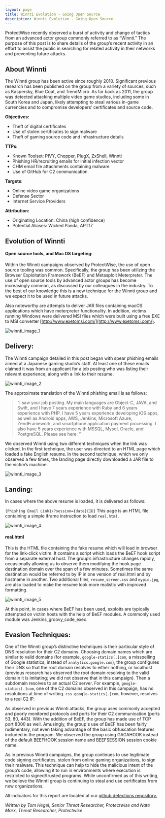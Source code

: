 ```yaml
---
layout: page
title: Winnti Evolution - Going Open Source
description: Winnti Evolution - Going Open Source
---
```


ProtectWise recently observed a burst of activity and change of tactics from an advanced actor group commonly referred to as “Winnti.” The purpose of this post is to share details of the group’s recent activity in an effort to assist the public in searching for related activity in their networks and preventing future attacks. 

## About Winnti

The Winnti group has been active since roughly 2010. Significant previous research has been published on the group from a variety of sources, such as Kaspersky, Blue Coat, and TrendMicro. As far back as 2011, the group was detected attacking multiple video game studios, including some in South Korea and Japan, likely attempting to steal various in-game currencies and to compromise developers’ certificates and source code. 

**Objectives:**
- Theft of digital certificates
- Use of stolen certificates to sign malware
- Theft of gaming source code and infrastructure details

**TTPs:**
- Known Toolset: PIVY, Chopper, PlugX, ZxShell, Winnti
- Phishing HR/recruiting emails for initial infection vector
- CHM email file attachments containing malware
- Use of GitHub for C2 communication

**Targets:**
- Online video game organizations
- Defense Sector
- Internet Service Providers

**Attribution:**
- Originating Location: China (high confidence)
- Potential Aliases: Wicked Panda, APT17

## Evolution of Winnti

#### Open source tools, and Mac OS targeting:

Within the Winnti campaigns observed by ProtectWise, the use of open source tooling was common. Specifically, the group has been utilizing the Browser Exploitation Framework (BeEF) and Metasploit Meterpreter. The use of open source tools by advanced actor groups has become increasingly common, as discussed by our colleagues in the industry. To the best of our knowledge this is a new technique for the Winnti group and we expect it to be used in future attacks. 

Also noteworthy are attempts to deliver JAR files containing macOS applications which have meterpreter functionality. In addition, victims running Windows were delivered MSI files which were built using a free EXE to MSI converter [http://www.exetomsi.com/](http://www.exetomsi.com/).

![winnti_image_1](images/winnti_image_1.png)
  
## Delivery:

The Winnti campaign detailed in this post began with spear phishing emails aimed at a Japanese gaming studio’s staff. At least one of these emails claimed it was from an applicant for a job posting who was listing their relevant experience, along with a link to their resume. 

![winnti_image_2](images/winnti_image_2.png)
  
The approximate translation of the Winnti phishing email is as follows: 
> “I saw your job posting. My main languages are Object-C, JAVA, and Swift, and I have 7 years experience with Ruby and 6 years experience with PHP. I have 5 years experience developing iOS apps, as well as Android apps, AWS, Jenkins, Microsoft Azure, ZendFramework, and smartphone application payment processing. I also have 5 years experience with MSSQL, Mysql, Oracle, and PostgreSQL. Please see here: <URL>”

We observed Winnti using two different techniques when the link was clicked. In the first technique, the user was directed to an HTML page which loaded a fake English resume. In the second technique, which we only observed a few times, the landing page directly downloaded a JAR file to the victim’s machine. 

![winnti_image_3](images/winnti_image_3.png)

## Landing:

In cases where the above resume is loaded, it is delivered as follows:

`{Phishing Email Link}/?session={date}{ID}`
This page is an HTML file containing a simple iframe instruction to load `real.html`.

![winnti_image_4](images/winnti_image_4.png)
  
#### real.html
This is the HTML file containing the fake resume which will load in browser for the link-click victim. It contains a script which loads the BeEF hook script from a separate external host. The group’s infrastructure changes rapidly, occasionally allowing us to observe them modifying the hook page destination domain over the span of a few minutes. Sometimes the same destination would be referred to by IP in one version of real.html and by hostname in another. Two additional files, `resume_screen.css` and `mypic.jpg`, are also loaded to make the resume look more realistic with improved formatting. 

![winnti_image_5](images/winnti_image_5.png)
 
At this point, in cases where BeEF has been used, exploits are typically attempted on victim hosts with the help of BeEF modules. A commonly used module was Jenkins_groovy_code_exec. 

## Evasion Techniques:

One of the Winnti group’s distinctive techniques is their particular style of DNS resolution for their C2 domains. Choosing domain names which are similar to valid domains (for example, `google-statics[.]com`, a misspelling of Google statistics, instead of `analytics.google.com`), the group configures their DNS so that the root domain resolves to either nothing, or localhost (previous research has observed the root domain resolving to the valid domain it is imitating; we did not observe that in this campaign). Then a subdomain resolves to an actual C2 server. For example, `google-statics[.]com`, one of the C2 domains observed in this campaign, has no resolutions at time of writing. `css.google-statics[.]com`, however, resolves to a real C2 IP. 

As observed in previous Winnti attacks, the group uses commonly accepted and poorly monitored protocols and ports for their C2 communication (ports 53, 80, 443). With the addition of BeEF, the group has made use of TCP port 8000 as well. Amusingly, the group's use of BeEF has been fairly rudimentary, not even taking advantage of the basic obfuscation features included in the program. We observed the group using GAGAHOOK instead of the default BEEFHOOK session name and BEEFSESSION session cookie name.

As in previous Winnti campaigns, the group continues to use legitimate code signing certificates, stolen from online gaming organizations, to sign their malware. This technique can help to hide the malicious intent of the group’s code, allowing it to run in environments where execution is restricted to signed/trusted programs. While unconfirmed as of this writing, we believe the Winnti group is continuing to steal and use certificates from new organizations. 

All indicators for this report are located at our [github detections repository.](https://github.com/401trg/detections)

*Written by Tom Hegel, Senior Threat Researcher, Protectwise and Nate Marx, Threat Researcher, Protectwise*
